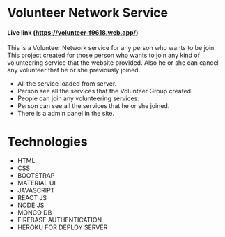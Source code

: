 # Volunteer Network Service

#### Live link   (https://volunteer-f9618.web.app/)


This is a  Volunteer Network service for any person who wants to be join.
This project created for those person who wants to join any kind of volunteering service that the website provided. Also he or she can cancel any volunteer that he or she previously joined.

* All the service loaded from server.
* Person see all the services that the Volunteer Group created.
* People can join any volunteering services.
* Person can see all the services that he or she joined.
* There is a admin panel in the site.


# Technologies

* HTML
* CSS
* BOOTSTRAP
* MATERIAL UI
* JAVASCRIPT
* REACT JS
* NODE JS
* MONGO DB
* FIREBASE AUTHENTICATION
* HEROKU FOR DEPLOY SERVER




